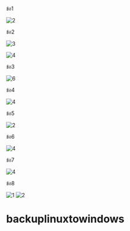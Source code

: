 ข้อ1

![2](https://user-images.githubusercontent.com/89773987/131489594-3f7af63c-433f-4804-9383-47c05ba8a821.png)










ข้อ2

![3](https://user-images.githubusercontent.com/89773987/131489610-2a290e7c-e90b-49df-9fed-e324ea5048fd.png)













































   ![4](https://user-images.githubusercontent.com/89773987/131489615-2f9fd1bc-4ac6-486d-88f6-1921e69dc5ad.png)
   
   
   
   
   
   
   
   
   
   
   
   
   
   
   
   
   
   
   
   
   
   
   
   
ข้อ3



![6](https://user-images.githubusercontent.com/89773987/131489685-2c341a09-4b3b-44a6-b9e8-fe74edd90541.png)


































ข้อ4




![4](https://user-images.githubusercontent.com/89773987/131489753-b11767bd-05b2-46be-b2a0-ed9150265b77.png)


































ข้อ5


![2](https://user-images.githubusercontent.com/89773987/131489812-ad4b7cdd-6593-4d22-9a7e-a6af3c6824ec.png)







































ข้อ6



![4](https://user-images.githubusercontent.com/89773987/131489838-a00d6328-e7b8-4069-b506-fa31eb3dbd6f.png)
















































ข้อ7 


![4](https://user-images.githubusercontent.com/89773987/131489863-3d3fb6b6-c483-41d2-8959-3c469da0ddc1.png)
































ข้อ8

![1](https://user-images.githubusercontent.com/89773987/131489881-c5b44b5b-ecef-4184-add7-a1741326a523.png)
![2](https://user-images.githubusercontent.com/89773987/131489893-b5c20a0a-d321-4b55-90e0-056e7e107531.png)
# backuplinuxtowindows
